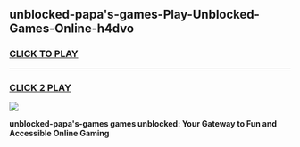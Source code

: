 
## unblocked-papa's-games-Play-Unblocked-Games-Online-h4dvo
<h3>
<a href="https://premium76.site?title=unblocked-papa's-games&ref=24A">CLICK TO PLAY</a></h3>
<hr>

<h3>
<a href="https://premium76.site?title=unblocked-papa's-games&ref=24A">CLICK 2 PLAY</a>
  
</h3>

<a href="https://premium76.site?title=unblocked-papa's-games&ref=24A"><img src="https://clearcache.store/games.png"></a>


**unblocked-papa's-games games unblocked: Your Gateway to Fun and Accessible Online Gaming**
